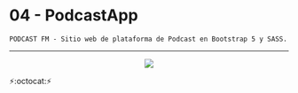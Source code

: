 # 04 - PodcastApp
~~~
PODCAST FM - Sitio web de plataforma de Podcast en Bootstrap 5 y SASS.
~~~
---
<p align="center" font-weight="bold">
      <img src="https://img.shields.io/badge/ESTADO-EN%20DESARROLLO-informational?style=social&logo=Bootstrap">
</p>

:zap::octocat::zap: